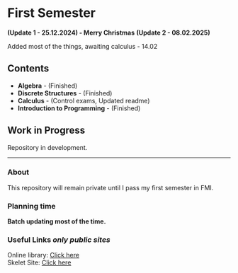 # First Semester
**(Update 1 - 25.12.2024) - Merry Christmas**
**(Update 2 - 08.02.2025)**

Added most of the things, awaiting calculus - 14.02

## Contents

- **Algebra** - (Finished)
- **Discrete Structures** - (Finished) 
- **Calculus** - (Control exams, Updated readme)
- **Introduction to Programming** - (Finished)

## Work in Progress

Repository in development.

---

### About

This repository will remain private until I pass my first semester in FMI.

### Planning time

**Batch updating most of the time.**

### Useful Links *only public sites*

Online library: [Click here](https://debian.fmi.uni-sofia.bg/study/index.html) \
Skelet Site: [Click here](https://skelet.ludost.net/)
